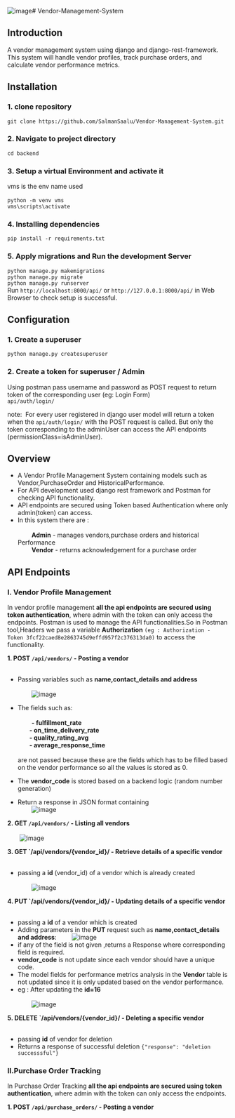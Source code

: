 ![image](https://github.com/SalmanSaalu/Vendor-Management-System/assets/87108862/ae6cd631-5db4-4156-b36c-8ed7f7a668ec)# Vendor-Management-System
## Introduction
A vendor management system using django and django-rest-framework.
This system will handle vendor profiles, track purchase orders, and calculate vendor performance metrics.

## Installation
### 1. clone repository
`git clone https://github.com/SalmanSaalu/Vendor-Management-System.git`
### 2. Navigate to project directory
`cd backend`
### 3. Setup a virtual Environment and activate it
vms is the env name used <br/><br/>
`python -m venv vms` <br/>
`vms\scripts\activate`
### 4. Installing dependencies
`pip install -r requirements.txt`
### 5. Apply migrations and Run the development Server
`python manage.py makemigrations`<br/>
`python manage.py migrate` <br/>
`python manage.py runserver` <br/>
Run `http://localhost:8000/api/` or `http://127.0.0.1:8000/api/` in Web Browser to check setup is successful.

## Configuration
### 1. Create a superuser
`python manage.py createsuperuser`
### 2. Create a token for superuser / Admin 
Using postman pass username and password as POST request to return token of the corresponding user (eg: Login Form) <br/>
`api/auth/login/` <br/>

note:&nbsp; For every user registered in django user model will return a token when the `api/auth/login/` with the POST request is called.
But only the token corresponding to the adminUser can access the API endpoints (permissionClass=isAdminUser).


## Overview
- A Vendor Profile Management System containing models such as Vendor,PurchaseOrder and HistoricalPerformance.<br/>
- For API development used django rest framework and Postman for checking API functionality.<br/>
- API endpoints are secured using Token based Authentication where only admin(token) can access.
- In this system there are :<br/><br/>
&nbsp; &nbsp; &nbsp; &nbsp; **Admin**  - manages vendors,purchase orders and historical Performance  <br/>
&nbsp; &nbsp; &nbsp; &nbsp; **Vendor** - returns acknowledgement for a purchase order <br/>

## API Endpoints
### I. Vendor Profile Management
In vendor profile management **all the api endpoints are secured using token authentication**, where admin with the token can only access the endpoints.
Postman is used to manage the API functionalities.So in Postman tool,Headers we pass a variable **Authorization** `(eg : Authorization - Token 3fcf22caed8e2863745d9effd957f2c376313da0)`
to access the functionality.

**1. POST `/api/vendors/` - Posting a vendor**<br/><br/>
- Passing variables such as **name,contact_details and address**<br/><br/>
&nbsp; &nbsp; &nbsp; &nbsp; ![image](https://github.com/SalmanSaalu/Vendor-Management-System/assets/87108862/2dfcb53f-a9da-4738-bd0a-5ef0e04ab719)

- The fields such as:<br/><br/>
&nbsp; &nbsp; &nbsp; &nbsp; **- fulfillment_rate <br/>
&nbsp; &nbsp; &nbsp; &nbsp; - on_time_delivery_rate<br/>
&nbsp; &nbsp; &nbsp; &nbsp; - quality_rating_avg<br/>
&nbsp; &nbsp; &nbsp; &nbsp; - average_response_time**<br/><br/>
      are not passed because these are the fields which has to be filled based on the vendor performance so all the values is stored as 0.
- The **vendor_code** is stored based on a backend logic (random number generation)
- Return a response in JSON format containing<br/>
&nbsp; &nbsp; &nbsp; &nbsp; ![image](https://github.com/SalmanSaalu/Vendor-Management-System/assets/87108862/2d758011-67a8-42b0-b83d-b8cde903eadb)

**2. GET `/api/vendors/` - Listing all vendors**<br/><br/>
&nbsp; &nbsp; &nbsp; &nbsp;![image](https://github.com/SalmanSaalu/Vendor-Management-System/assets/87108862/4f94400a-c777-42bc-b632-51cd38cd3677)

**3. GET `/api/vendors/{vendor_id}/ - Retrieve details of a specific vendor**<br/><br/>
- passing a **id** (vendor_id) of a vendor which is already created<br/><br/>
&nbsp; &nbsp; &nbsp; &nbsp; ![image](https://github.com/SalmanSaalu/Vendor-Management-System/assets/87108862/840ef218-7a4f-4ae9-a600-3a4d84727cfd)

**4. PUT `/api/vendors/{vendor_id}/ - Updating details of a specific vendor**<br/><br/>
- passing a **id** of a vendor which is created
- Adding parameters in the **PUT** request such as **name,contact_details and address**:
  &nbsp; &nbsp; &nbsp; &nbsp; ![image](https://github.com/SalmanSaalu/Vendor-Management-System/assets/87108862/fe0876a3-f2f3-4446-94ac-ecd3c7244819)
  <br/>
- if any of the field is not given ,returns a Response where corresponding field is required.
- **vendor_code** is not update since each vendor should have a unique code.
- The model fields for performance metrics analysis in the **Vendor** table is not updated since it is only updated based on the vendor performance.
- eg : After updating the **id=16** <br/><br/>
  &nbsp; &nbsp; &nbsp; &nbsp; ![image](https://github.com/SalmanSaalu/Vendor-Management-System/assets/87108862/57982003-8bab-4c50-9de5-873617ea8746)

**5. DELETE `/api/vendors/{vendor_id}/ - Deleting a specific vendor**<br/><br/>
- passing **id** of vendor for deletion
- Returns a response of successful deletion `{"response": "deletion successsful"}`
     
### II.Purchase Order Tracking
In Purchase Order Tracking **all the api endpoints are secured using token authentication**, where admin with the token can only access the endpoints.

**1. POST `/api/purchase_orders/` - Posting a vendor**<br/><br/>

   
